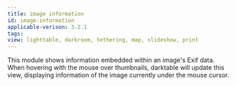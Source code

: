 ```yaml
---
title: image information
id: image-information
applicable-verison: 3.2.1
tags: 
view: lighttable, darkroom, tethering, map, slideshow, print
---
```


This module shows information embedded within an image's Exif data. When hovering with the mouse over thumbnails, darktable will update this view, displaying information of the image currently under the mouse cursor.
